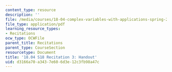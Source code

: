 ```yaml
---
content_type: resource
description: ''
file: /media/courses/18-04-complex-variables-with-applications-spring-2018/d3166a70a3437e606d3e12c3fb98a47c_MIT18_04S18_Recit3-handout.pdf
file_type: application/pdf
learning_resource_types:
- Recitations
ocw_type: OCWFile
parent_title: Recitations
parent_type: CourseSection
resourcetype: Document
title: '18.04 S18 Recitation 3: Handout'
uid: d3166a70-a343-7e60-6d3e-12c3fb98a47c
---
```

